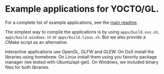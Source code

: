 # Example applications for YOCTO/GL.

For a complete list of example applications, see the [main readme](../readme.md).

The simplest way to compile the applications is by using `apps/build.osx.sh`,
`apps/build.windows.sh` or `apps/build.linux.sh`. But we also provide a CMake
script as an alternative.

Interactive applications use OpenGL, GLFW and GLEW.
On OsX install the libraries using homebrew.
On Linux install them using you favority package manager
(we tested with Ubuntu/apt-get).
On Windows, we included binary files for both libraries.
